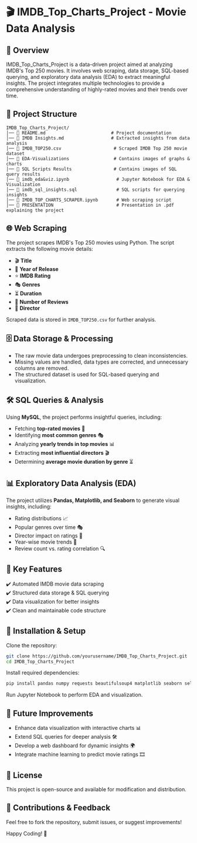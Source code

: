 # 🎬 IMDB_Top_Charts_Project - Movie Data Analysis

## 📝 Overview
IMDB_Top_Charts_Project is a data-driven project aimed at analyzing IMDB's Top 250 movies. It involves web scraping, data storage, SQL-based querying, and exploratory data analysis (EDA) to extract meaningful insights. The project integrates multiple technologies to provide a comprehensive understanding of highly-rated movies and their trends over time.

## 📂 Project Structure
```
IMDB_Top_Charts_Project/
│── 📄 README.md                         # Project documentation
│── 📄 IMDB Insights.md                  # Extracted insights from data analysis
│── 📄 IMDB_TOP250.csv                    # Scraped IMDB Top 250 movie dataset
│── 📂 EDA-Visualizations                 # Contains images of graphs & charts
│── 📂 SQL Scripts Results                # Contains images of SQL query results
│── 📄 imdb_eda&viz.ipynb                  # Jupyter Notebook for EDA & Visualization
│── 📄 imdb_sql_insights.sql               # SQL scripts for querying insights
│── 📄 IMDB_TOP_CHARTS_SCRAPER.ipynb       # Web scraping script
│── 📂 PRESENTATION                        # Presentation in .pdf explaining the project
```

## 🌐 Web Scraping
The project scrapes IMDB's Top 250 movies using Python. The script extracts the following movie details:
- 🎬 **Title**
- 📅 **Year of Release**
- ⭐ **IMDB Rating**
- 🎭 **Genres**
- ⏳ **Duration**
- 📝 **Number of Reviews**
- 🎥 **Director**

Scraped data is stored in `IMDB_TOP250.csv` for further analysis.

## 🗄️ Data Storage & Processing
- The raw movie data undergoes preprocessing to clean inconsistencies.
- Missing values are handled, data types are corrected, and unnecessary columns are removed.
- The structured dataset is used for SQL-based querying and visualization.

## 🛠️ SQL Queries & Analysis
Using **MySQL**, the project performs insightful queries, including:
- Fetching **top-rated movies** 🎥
- Identifying **most common genres** 🎭
- Analyzing **yearly trends in top movies** 📊
- Extracting **most influential directors** 🎬
- Determining **average movie duration by genre** ⏳

## 📊 Exploratory Data Analysis (EDA)
The project utilizes **Pandas, Matplotlib, and Seaborn** to generate visual insights, including:
- Rating distributions 📈
- Popular genres over time 🎭
- Director impact on ratings 🎥
- Year-wise movie trends 📅
- Review count vs. rating correlation 🔍

## 📌 Key Features
✔️ Automated IMDB movie data scraping  
✔️ Structured data storage & SQL querying  
✔️ Data visualization for better insights  
✔️ Clean and maintainable code structure  

## 🔧 Installation & Setup
Clone the repository:
```sh
git clone https://github.com/yourusername/IMDB_Top_Charts_Project.git
cd IMDB_Top_Charts_Project
```

Install required dependencies:
```sh
pip install pandas numpy requests beautifulsoup4 matplotlib seaborn selenium
```
Run Jupyter Notebook to perform EDA and visualization.

## 🚀 Future Improvements
- Enhance data visualization with interactive charts 📊
- Extend SQL queries for deeper analysis 🛠️
- Develop a web dashboard for dynamic insights 🌍
- Integrate machine learning to predict movie ratings 🎞️

## 📜 License
This project is open-source and available for modification and distribution.

## 📩 Contributions & Feedback
Feel free to fork the repository, submit issues, or suggest improvements!

Happy Coding! 🚀

